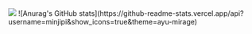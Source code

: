 <img src="https://img.shields.io/badge/EA4AAA.svg?style=flat-square&logo=GitHub Sponsors&logoColor=white"/>
![Anurag's GitHub stats](https://github-readme-stats.vercel.app/api?username=minjipi&show_icons=true&theme=ayu-mirage)
